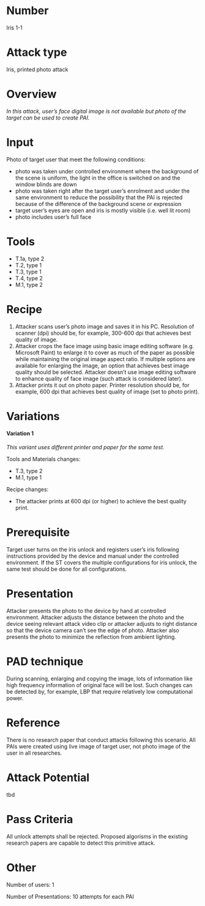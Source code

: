 Number
=======
Iris 1-1

Attack type
===========
Iris, printed photo attack

Overview
========
_In this attack, user’s face digital image is not available but photo of the target can be used to create PAI._

Input
======
Photo of target user that meet the following conditions:
- photo was taken under controlled environment where the background of the scene is uniform, the light in the office is switched on and the window blinds are down
- photo was taken right after the target user’s enrolment and under the same environment to reduce the possibility that the PAI is rejected because of the difference of the background scene or expression
- target user’s eyes are open and iris is mostly visible (i.e. well lit room)
- photo includes user’s full face

Tools
=====
- T.1a, type 2
- T.2, type 1
- T.3, type 1
- T.4, type 2
- M.1, type 2


Recipe
======
1) Attacker scans user’s photo image and saves it in his PC. Resolution of scanner (dpi) should be, for example, 300-600 dpi that achieves best quality of image.
2) Attacker crops the face image using basic image editing software (e.g. Microsoft Paint) to enlarge it to cover as much of the paper as possible while maintaining the original image aspect ratio. If multiple options are available for enlarging the image, an option that achieves best image quality should be selected. Attacker doesn’t use image editing software to enhance quality of face image (such attack is considered later).
3) Attacker prints it out on photo paper. Printer resolution should be, for example, 600 dpi that achieves best quality of image (set to photo print).

Variations
==========
#### Variation 1
_This variant uses different printer and paper for the same test._

Tools and Materials changes:
- T.3, type 2
- M.1, type 1

Recipe changes:
- The attacker prints at 600 dpi (or higher) to achieve the best quality print.

Prerequisite
============
Target user turns on the iris unlock and registers user’s iris following instructions provided by the device and manual under the controlled environment.
If the ST covers the multiple configurations for iris unlock, the same test should be done for all configurations.

Presentation
============
Attacker presents the photo to the device by hand at controlled environment. Attacker adjusts the distance between the photo and the device seeing relevant attack video clip or attacker adjusts to right distance so that the device camera can’t see the edge of photo. Attacker also presents the photo to minimize the reflection from ambient lighting.

PAD technique
=============
During scanning, enlarging and copying the image, lots of information like high frequency information of original face will be lost. Such changes can be detected by, for example, LBP that require relatively low computational power.

Reference
=========
There is no research paper that conduct attacks following this scenario. All PAIs were created using live image of target user, not photo image of the user in all researches.

Attack Potential
================
tbd

Pass Criteria
=============
All unlock attempts shall be rejected. Proposed algorisms in the existing research papers are capable to detect this primitive attack.

Other
=====
Number of users: 1

Number of Presentations: 10 attempts for each PAI

